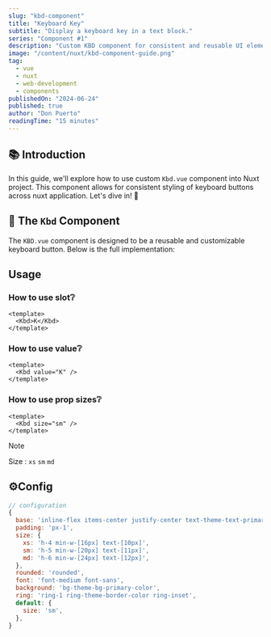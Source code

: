 ```yaml
---
slug: "kbd-component"
title: "Keyboard Key"
subtitle: "Display a keyboard key in a text block."
series: "Component #1"
description: "Custom KBD component for consistent and reusable UI elements for nuxt and vue."
image: "/content/nuxt/kbd-component-guide.png"
tag:
  - vue
  - nuxt
  - web-development
  - components
publishedOn: "2024-06-24"
published: true
author: "Don Puerto"
readingTime: "15 minutes"
---
```


## 📚 Introduction

In this guide, we'll explore how to use custom `Kbd.vue` component into Nuxt project. This component allows for consistent styling of keyboard buttons across nuxt application. Let's dive in! 🚀

## 🧩 The `Kbd` Component
The `KBD.vue` component is designed to be a reusable and customizable keyboard button. Below is the full implementation:

## Usage

### How to use slot❔
```vue
<template>
  <Kbd>K</Kbd>
</template>
```

### How to use value❔
```vue
<template>
  <Kbd value="K" />
</template>
```

### How to use prop sizes❔
```vue
<template>
  <Kbd size="sm" />
</template>

```
> [!NOTE]
> Size : `xs` `sm` `md`


## ⚙️Config
```js
// configuration
{
  base: 'inline-flex items-center justify-center text-theme-text-primary-color',
  padding: 'px-1',
  size: {
    xs: 'h-4 min-w-[16px] text-[10px]',
    sm: 'h-5 min-w-[20px] text-[11px]',
    md: 'h-6 min-w-[24px] text-[12px]',
  },
  rounded: 'rounded',
  font: 'font-medium font-sans',
  background: 'bg-theme-bg-primary-color',
  ring: 'ring-1 ring-theme-border-color ring-inset',
  default: {
    size: 'sm',
  },
}




